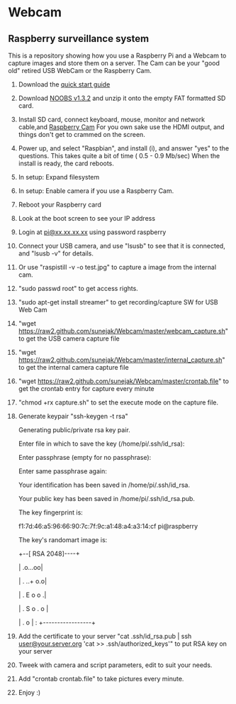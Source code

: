 Webcam
======

## Raspberry surveillance system

This is a repository showing how you use a Raspberry Pi and a Webcam to capture images and store them on a server.
The Cam can be your "good old" retired USB WebCam or the Raspberry Cam.

1. Download the [quick start guide](http://www.raspberrypi.org/wp-content/uploads/2012/04/quick-start-guide-v2_1.pdf)
2. Download [NOOBS v1.3.2](http://www.raspberrypi.org/downloads) and unzip it onto the empty FAT formatted SD card.
3. Install SD card, connect keyboard, mouse, monitor and network cable,and [Raspberry Cam](http://www.farnell.com/datasheets/1730389.pdf)
For you own sake use the HDMI output, and things don't get to crammed on the screen.
4. Power up, and select "Raspbian", and install (i), and answer "yes" to the questions.
This takes quite a bit of time ( 0.5 - 0.9 Mb/sec)
When the install is ready, the card reboots.
5. In setup: Expand filesystem
6. In setup: Enable camera if you use a Raspberry Cam.
7. Reboot your Raspberry card
8. Look at the boot screen to see your IP address
9. Login at pi@xx.xx.xx.xx using password raspberry
10. Connect your USB camera, and use "lsusb" to see that it is connected, and "lsusb -v" for details.
11. Or use "raspistill -v -o test.jpg" to capture a image from the internal cam.
12. "sudo passwd root" to get access rights.
13. "sudo apt-get install streamer" to get recording/capture SW for USB Web Cam
14. "wget https://raw2.github.com/sunejak/Webcam/master/webcam_capture.sh" to get the USB camera capture file
15. "wget https://raw2.github.com/sunejak/Webcam/master/internal_capture.sh" to get the internal camera capture file
16. "wget https://raw2.github.com/sunejak/Webcam/master/crontab.file" to get the crontab entry for capture every minute
17. "chmod +rx capture.sh" to set the execute mode on the capture file.
18. Generate keypair
"ssh-keygen -t rsa"

    Generating public/private rsa key pair.

    Enter file in which to save the key (/home/pi/.ssh/id_rsa): 

    Enter passphrase (empty for no passphrase): 

    Enter same passphrase again: 

    Your identification has been saved in /home/pi/.ssh/id_rsa.

    Your public key has been saved in /home/pi/.ssh/id_rsa.pub.

    The key fingerprint is:

    f1:7d:46:a5:96:66:90:7c:7f:9c:a1:48:a4:a3:14:cf pi@raspberry

    The key's randomart image is:

    +--[ RSA 2048]----+

    |          .o...oo|

    |       .  ..+ o.o|

    |       . E o o  .|

    |      . S o . o  |

    |       .     o   |
:
    +-----------------+

19. Add the certificate to your server "cat .ssh/id_rsa.pub | ssh user@your.server.org 'cat >> .ssh/authorized_keys'" to put RSA key on your server

20. Tweek with camera and script parameters, edit to suit your needs.
21. Add "crontab crontab.file" to take pictures every minute.
22. Enjoy :)

